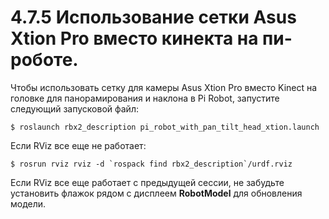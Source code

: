 # 4.7.5 Использование сетки Asus Xtion Pro вместо кинекта на пи-роботе.

Чтобы использовать сетку для камеры Asus Xtion Pro вместо Kinect на головке для панорамирования и наклона в Pi Robot, запустите следующий запусковой файл:

```text
$ roslaunch rbx2_description pi_robot_with_pan_tilt_head_xtion.launch
```

Если RViz все еще не работает:

```text
$ rosrun rviz rviz -d `rospack find rbx2_description`/urdf.rviz
```

Если RViz все еще работает с предыдущей сессии, не забудьте установить флажок рядом с дисплеем **RobotModel** для обновления модели.





